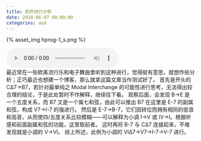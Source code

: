 ```yaml
---
title: 和声进行分析
date: 2018-06-07 00:00:00
categories: aud
---
```

{% asset_img hprog-1_s.png %}
<div class="aud">
	<audio controls="controls">
		<source src="{% asset_path hprog-1_a.mp3 %}" type="audio/mpeg" />
	</audio>
</div>
最近常在一些欧美流行乐和电子舞曲里听到这种进行，觉得挺有意思，就想作些分析；正巧最近也想建一个博客，那么就拿这篇文章当作测试好了。  
首先是开头的 CΔ7→B7，若针对最单纯之 Modal Interchange 的可能性进行思考，无法得出较合理的结论，于是此处暂时不作解释，继续往下看。  
观察后面，会发现 B→E 是一个五度关系，而 B7 又是一个属七和弦，由此可以推出 B7 在这里是 E-7 的副属和弦，构成 V7→I-7 的强进行。  
然后是 E-7→B-7，它们因转位而拥有相同的低音和高音，从而使四/五度关系比较模糊——可以解释为小调 I→V 或 IV→I。根据听感和前面副属和弦的功能，这里取前者。  
这时再将 B-7 与 CΔ7 连接起来，不难发现就是小调的 V→VI。
综上所述，此例为小调的 VIΔ7→V7→I-7→V-7 进行。  